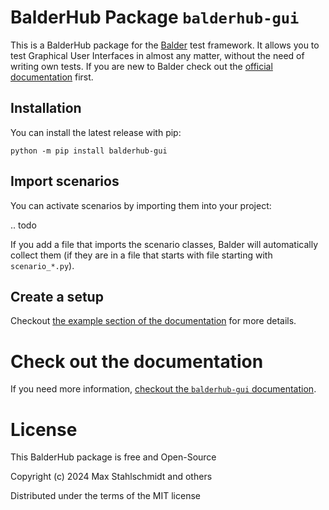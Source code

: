 # BalderHub Package `balderhub-gui`

This is a BalderHub package for the [Balder](https://docs.balder.dev) test framework. It allows 
you to test Graphical User Interfaces in almost any matter, without the need of writing own tests. If you are new to 
Balder check out the [official documentation](https://docs.balder.dev) first.

## Installation

You can install the latest release with pip:

```
python -m pip install balderhub-gui
```

## Import scenarios

You can activate scenarios by importing them into your project:

.. todo

If you add a file that imports the scenario classes, Balder will automatically collect them (if they are in a file 
that starts with file starting with ``scenario_*.py``).

## Create a setup

Checkout [the example section of the documentation](https://hub.balder.dev/projects/gui/en/latest/examples.html) 
for more details.

# Check out the documentation

If you need more information, 
[checkout the ``balderhub-gui`` documentation](https://hub.balder.dev/projects/gui).


# License

This BalderHub package is free and Open-Source

Copyright (c) 2024 Max Stahlschmidt and others

Distributed under the terms of the MIT license